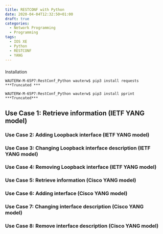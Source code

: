 ```yaml
---
title: RESTCONF with Python
date: 2020-04-04T12:32:50+01:00
draft: true
categories:
  - Network Programming
  - Programming
tags:
  - IOS XE
  - Python
  - RESTCONF
  - YANG
---
```


###
 Installation

```
WAUTERW-M-65P7:RestConf_Python wauterw$ pip3 install requests
***Truncated ***

WAUTERW-M-65P7:RestConf_Python wauterw$ pip3 install pprint
***Truncated***
```

## Use Case 1: Retrieve information (IETF YANG model)


### Use Case 2: Adding Loopback interface (IETF YANG model)


### Use Case 3: Changing Loopback interface description (IETF YANG model)


### Use Case 4: Removing Loopback interface (IETF YANG model)


### Use Case 5: Retrieve information (Cisco YANG model)


### Use Case 6: Adding interface (Cisco YANG model)


### Use Case 7: Changing interface description (Cisco YANG model)


### Use Case 8: Remove interface description (Cisco YANG model)